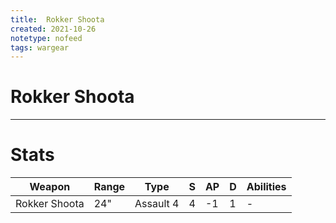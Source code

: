 ```yaml
---
title:  Rokker Shoota
created: 2021-10-26
notetype: nofeed
tags: wargear
---
```


# Rokker Shoota

---

# Stats

| Weapon        | Range | Type      | S   | AP  | D   | Abilities |
| ------------- | ----- | --------- | --- | --- | --- | --------- |
| Rokker Shoota | 24"   | Assault 4 | 4   | -1  | 1   | -         | 